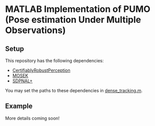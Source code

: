 # MATLAB Implementation of PUMO (Pose estimation Under Multiple Observations)

## Setup
This repository has the following dependencies:
- [CertifiablyRobustPerception](https://github.com/MIT-SPARK/CertifiablyRobustPerception/tree/master)
- [MOSEK](https://www.mosek.com/)
- [SDPNAL+](https://blog.nus.edu.sg/mattohkc/softwares/sdpnalplus/)

You may set the paths to these dependencies in [dense_tracking.m](dense_tracking.m).

## Example
More details coming soon!